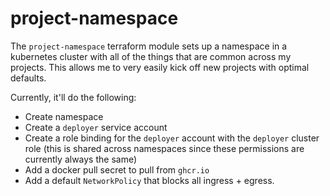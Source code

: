 # project-namespace

The `project-namespace` terraform module sets up a namespace in a kubernetes cluster with all of the things that are common across my projects. This allows me to very easily kick off new projects with optimal defaults.

Currently, it'll do the following:

- Create namespace
- Create a `deployer` service account
- Create a role binding for the `deployer` account with the `deployer` cluster role (this is shared across namespaces since these permissions are currently always the same)
- Add a docker pull secret to pull from `ghcr.io`
- Add a default `NetworkPolicy` that blocks all ingress + egress.
